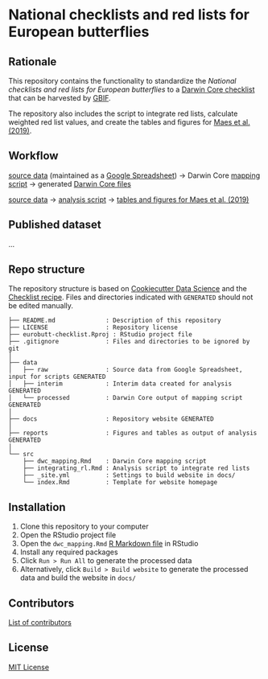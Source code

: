 # National checklists and red lists for European butterflies

## Rationale

This repository contains the functionality to standardize the _National checklists and red lists for European butterflies_ to a [Darwin Core checklist](https://www.gbif.org/dataset-classes) that can be harvested by [GBIF](http://www.gbif.org).

The repository also includes the script to integrate red lists, calculate weighted red list values, and create the tables and figures for [Maes et al. (2019)](https://doi.org/10.1007/s10841-019-00127-z).

## Workflow

[source data](data/raw) (maintained as a [Google Spreadsheet](https://docs.google.com/spreadsheets/d/1RvxpOYf2ZrTu9nsTLumoi-G-GGhh6_lV37TNtPiVES4/edit?usp=sharing)) → Darwin Core [mapping script](src/dwc_mapping.Rmd) → generated [Darwin Core files](data/processed)

[source data](data/raw) → [analysis script](src/integrating_rl.Rmd) → [tables and figures for Maes et al. (2019)](reports)

## Published dataset

...

## Repo structure

The repository structure is based on [Cookiecutter Data Science](http://drivendata.github.io/cookiecutter-data-science/) and the [Checklist recipe](https://github.com/trias-project/checklist-recipe). Files and directories indicated with `GENERATED` should not be edited manually.

```
├── README.md              : Description of this repository
├── LICENSE                : Repository license
├── eurobutt-checklist.Rproj : RStudio project file
├── .gitignore             : Files and directories to be ignored by git
│
├── data
│   ├── raw                : Source data from Google Spreadsheet, input for scripts GENERATED
│   ├── interim            : Interim data created for analysis GENERATED
│   └── processed          : Darwin Core output of mapping script GENERATED
│
├── docs                   : Repository website GENERATED
│
├── reports                : Figures and tables as output of analysis GENERATED
│
└── src
    ├── dwc_mapping.Rmd    : Darwin Core mapping script
    ├── integrating_rl.Rmd : Analysis script to integrate red lists
    ├── _site.yml          : Settings to build website in docs/
    └── index.Rmd          : Template for website homepage
```

## Installation

1. Clone this repository to your computer
2. Open the RStudio project file
3. Open the `dwc_mapping.Rmd` [R Markdown file](https://rmarkdown.rstudio.com/) in RStudio
4. Install any required packages
5. Click `Run > Run All` to generate the processed data
6. Alternatively, click `Build > Build website` to generate the processed data and build the website in `docs/`

## Contributors

[List of contributors](https://github.com/inbo/eurobutt-checklist/contributors)

## License

[MIT License](https://github.com/inbo/eurobutt-checklist/blob/master/LICENSE)
